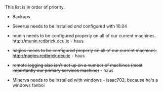 This list is in order of priority.

- Backups.

- Severus needs to be installed *and* configured with 10.04

- munin needs to be configured properly on all of our current machines. http://munin.redbrick.dcu.ie - haus 

- <del>nagios needs to be configured properly on all of our current machines. http://nagios.redbrick.dcu.ie</del> - haus 

- <del>remote logging also isn't set up on a number of machines (most importantly our primary services machine)</del> - haus

- Minerva needs to be installed with windows - isaac702, because he's a windows fanboi

